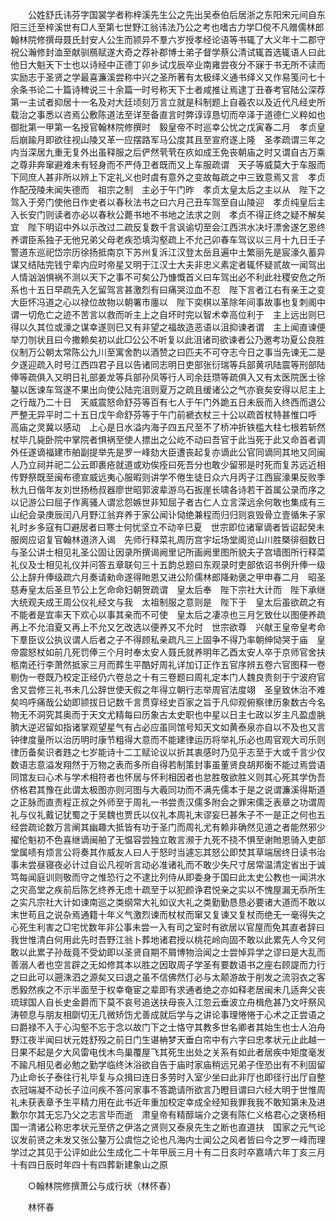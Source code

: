 <!-- { "loadSidebar": true } -->
　　公姓舒氏讳芬字国裳学者称梓溪先生公之先出吴泰伯后居浙之东阳宋元间自东阳三迁至梓溪世有□人至第七世野江翁讳法乃公之考也嗜古力学□傥不凡赠儒林郎翰林院修撰母聂氏封安人公生而颕异不羣六岁授孝经论语等书辄了大义年十二郡守祝公瀚修封洫至献驯鴈赋遂大奇之荐补郡博士弟子督学蔡公清试辄首选辄语人曰此他日大魁天下士也以诗经中正德丁卯乡试戊辰卒业南雍尝夜分不寐于书无所不读而实励志于圣贤之学最喜濂溪尝称中兴之圣所著有太极绎义通书绎义又作易笺问七十余条书论二十篇诗稗说三十余篇一时号称天下士者咸推让焉逮丁丑春考官陆公深荐第一主试者抑居十一名及对大廷顷刻万言立就是科制题上自羲农以及近代凡经史所载治之事悉以咨焉公敷陈道法至详至备直言时弊谆谆恳切而卒泽于道德仁义粹如也　御批第一甲第一名授官翰林院修撰时　毅皇帝不时巡幸公忧之戊寅春二月　孝贞皇后崩踰月即欲往视山陵又革一应摆路军马公度其且至宣府遂上隆　圣孝疏谓三年之内当深居九重无复外出虽释服之后俨然茕茕在疚如成王免丧朝庙之时又谓自古万乘之尊非奔窜避难未有轻身而不严侍卫者既而又上车服疏谓　天子等威莫大于车服而下同庶人甚非所以辨上下定礼义也时虞有意外之变故每疏之中三致意焉又言　孝贞作配茂陵未闻失德而　祖宗之制　主必于午门昨　孝贞太皇太后之主以从　陛下之驾入于旁门使他日作史者以春秋法书之曰六月己丑车驾至自山陵迎　孝贞纯皇后主入长安门则读者亦必以春秋公薨书地不书地之法求之则　孝贞不得正终之疑不解矣宜　陛下明诏中外以示改过二疏反复数千言讽谕切至会江西洪水决圩漂舍遂乞恩终养谓臣系独子无他兄弟父母老疾恐填沟壑疏上不允己卯春车驾议以三月十九日壬子警道东巡祀岱宗历徐扬抵南京下苏州复泝江汉登太岳且遍中土繁丽先是宸濠久蓄异谋又结陆完钱宁辈内应时帝星又明于江汉士大夫非忠义素定者辄怀疑贰故一闻驾出人情汹汹惧祸不测以天下之事不可矣公乃慷慨首义曰车驾出必不利此社稷安危之所系也十五日早疏先入乞留驾言甚激烈有曰痛哭泣血不忍　陛下言者江右有亲王之变大臣怀冯道之心以禄位故物以朝署市廛以　陛下奕棋以革除年间事故事也复刺阁中谓一切危亡之迹不苦言以救而听主上之自坏时完以智术幸高位利于　主上远出则巳得以久其位或濠之谋幸遂则巳又有非望之福故造恶语以沮抑谏者谓　主上闻直谏便举刀刎状且曰今撒赖矣初以此□公公不听复以此沮诸司欲谏者公乃邀考功夏公良胜仪制万公朝太常陈公九川至寓舍酌以酒赞之曰匹夫不可夺志今日之事当先谏无二是夕遂迎疏入时号江西四君子且以告诸同志明日吏部张衍瑞等兵部黄巩陆震等刑部陆俸等疏俱入又明日礼部姜龙等兵部孙凤等行人司余廷瓒等疏俱入又有太医院医士徐鏊以医谏车驾遂不果出向使公陆完沮则夏万之疏且缓诸公之气亦衰矣安得以尼主上之行哉乃二十日　天威震怒命舒芬等百有七人于午门外跪五日未辰而入终西而退公严整无异平时二十五日戊午命舒芬等于午门前褫衣杖三十公以疏首杖特甚惟口呼　高庙之灵冀以感动　上心是日水溢内海子四五尺至不了桥冲折铁槛大柱七根若斩然杖毕几毙卧院中掌院者惧祸至使人摽出之公屹不动曰吾官于此当死于此又命首者调外任遂谪福建市舶副提举先是罗一峰劾大臣遭丧起复亦谪此公官同谪同其地又同闽人乃立祠并祀二公云即裹疮就道或劝俟痊曰死吾分也敢少留邪是时死而复苏远近相传野祭既至闽布德宣威远夷心服暇则讲学不倦生徒日众六月丙子江西宸濠果反败季秋九日偕年友刘世扬杨叔器廖世昭郭波辈游乌石扳崖长啸各诗若干首属公录而序之以记游公曰屈子作离骚人谓忿怨嫉世非知屈子者古仁人立言深远余何敢也集成有三山纪会录庚辰闰八月野江翁弃养于家公闻讣恸绝兼程而归归则哀毁骨立壹循朱子家礼时乡多寇有□避居者曰寒士何忧坚立不动辛巳夏　世宗即位诸窜谪者皆诏起癸未服阕应诏复官翰林道济入谒　先师行释菜礼周历宫宇坛场堂阁览山川胜槩徘徊数日与圣公讲士相见礼圣公固让因录所撰谒阙里记所画阙里图所貌夫子宫墙图所行释菜礼仪及士相见礼仪并问答五章联句三十五韵总题曰东观录时吏部依诏书例升俸一级公上辞升俸级疏六月奏请勑命遂得貤恩又进公阶儒林郎降勑褒之甲申春二月　昭圣慈寿皇太后圣旦节公上乞命命妇朝贺疏谓　皇太后奉　陛下宗社大计而　陛下承继大统观夫成王周公仪礼经文与我　太祖制服之意则是　陛下于　皇太后虽欲疏之有不能者是宜率天下欢心以事其亲而不可使　皇太后之凄凉也三月乞致仕以图便养疏再上不允洎夏又再上不允又乞改选以便养又不允时　世宗欲尊　兴献王皇帝皇考命下羣臣议公执议谓人后者之子不得顾私亲疏凡三上固争不得乃率朝绅恸哭于庙　皇帝震怒杖如前几死罚俸三个月时奉太安人聂氏就养明年乙酉太安人卒于京师官舍扶柩南还行李萧然抵家三月而葬生平酷好周礼详加订正作五官序辨五卷六官图释一卷剔伪一卷既乃校定正经仍六卷总之十有三卷题曰周礼定本门人魏良贵刻于宁波府官舍又尝修三礼书未几公辞世使天假之年得立朝行志举周官法度翊　圣皇致休治不难矣呜呼痛哉公幼即颕拔日记数千言贯穿经史百家之旨于凡仰观俯察律历象数古今名物无不洞究其奥而于天文尤精每曰历象古太史职也中星以日主七政以岁主凡盈虚朓朒大逆迟留如指诸掌观望星气有占必应虽同馆号知天文如黄泰泉亦自以不及也又言钟律度量所以治历明时康节粗得大意而不能建律运历将举礼乐必也周官观大司乐则律历备矣识者韪之七岁能诗十二工赋论议以折其衷感时乃见乎志至于大或千言少仅数语志意溢发翔然于万物之表而多所自得若制策封事虽董贤良胡邦衡不能过焉尝语同馆友曰心术与学术相符者也怀居与怀利相因者也怠胜敬欲胜义则其心死其学伪吾侪格君其豫在此谓太极图亦则河图与大羲同功而不满先儒本于是之说谓濂溪得斯道之正脉而直责程正叔之外师至于周礼一书尝责汉儒多附会之罪宋儒乏表章之功谓周礼与仪礼戴记犹蜀之于吴魏也贾氏以仪礼本周礼末谬妄巳甚朱子不一是正之何也五经尝疏论数万言阐其幽趣大抵皆有功于圣门而周礼尤有赖非确然见道之者能然邪少擢伦魁初不色喜继谪闽舶了无愠容尝独立敢言濒于九死不挠不惧至谢貤恩骑入吏部堂属啧有烦言公将奏其作威友人曰人于怒时当遽忘其怒公即焚其草端居终日读书治事未尝昼寝夜必计过自讼凡视听言动必准诸礼而不敢少失尺寸居常温清定省出于诚笃每闻庭训则敬而守之惟恐行之不逮比列侍从即委身于国曰此太史公教也一闻洪水之灾高堂之疾前后陈乞终养无虑十疏至于以犯颜诤君悦亲之实以不愧屋漏无忝所生之实凡宗社大计如谏南巡之类纲常大礼如议大礼之类勤勤恳恳必要诸大道而不敢以末世苟且之说杂焉通籍十年义气激烈谏而杖杖而窜又复谏又复杖而绝无一毫得失之心死生利害之□宅忧数年非公事未尝一入有司之室时有欲居以官屋而免其直者辞曰我世惟清白何用此先时吾野江翁卜葬地诸君授以桃花岭向固不敢以此累先人今又何敢以此累子孙哉竟不受幼即以圣贤自期不屑博物洽闻之士尝悼异学之谬曰是大乱而善溺人者也空言辟之无如修其本以胜之因取周子学圣有要数语书之座右顾諟而力行之曰此可以遡洙泗之源矣又曰退之虽不信佛然仃必与太颠游故于削发之流羽衣之客悉毅然疾之不示半面至于权幸奄宦之辈即有求通者绝之亦如释老居闽未几适奔父丧琉球国人自长史金爵而下莫不哀号追送扶母丧入江忽云垂波立舟楫危甚乃文吁祭风涛顿息与朋友相劘切无几微矫饬尤善成就后学与之讲论事理惓惓于心术之正尝语之曰爵禄不入于心沟壑不忘于念以故门下之士恪守其教多世名卿者其始生也士人泊舟野江夜半闻曰状元姓舒殁之前日门生谌柟梦天垂白帘中有六字曰忠孝状元止此越一日果不起是夕大风雷电伐木鸟巢覆屋飞其死生出处之关系有如此者居疾中矩度毫发不踰凡相见者必勉之勤学临终沐浴欲自告于庙时家庙稍远兄弟子侄恐出有不利固留乃止命长子泰往行礼毕复与众揖曰连日多劳时入室少坐曰此非厅也即径行出厅自整衣冠端凝不动长子泣问疾不答问家事不答跪请所欲言乃瞪目谓曰六经大明于世惟周礼未获表章予生平精力用在此书近年重加校定幸成全经知我罪我我不敢知第未及进歉尔尔其无忘乃父之志言毕而逝　肃皇帝有精醇端介之褒有陈仁义格君心之褒杨相国一清诸公称忠孝状元至侪之伊洛之贤则又泰泉先生之断也直道扶　国家之元气论议发前贤之未发又张公鏊万公虞恺之论也凡海内士闻公之风者皆曰今之罗一峰而理学过之其见于公评如此公生成化二十年甲辰三月十有二日亥时卒嘉靖六年丁亥三月十有四日辰时年四十有四葬新建象山之原 

　　○翰林院修撰萧公与成行状（林怀春） 

　　林怀春 
